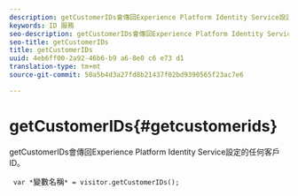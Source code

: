 ```yaml
---
description: getCustomerIDs會傳回Experience Platform Identity Service設定的任何客戶ID。
keywords: ID 服務
seo-description: getCustomerIDs會傳回Experience Platform Identity Service設定的任何客戶ID。
seo-title: getCustomerIDs
title: getCustomerIDs
uuid: 4eb6ff00-2a92-46b6-b9 a6-8e0 c6 e73 d1
translation-type: tm+mt
source-git-commit: 50a5b4d3a27fd8b21437f02bd9390565f23ac7e6

---
```



# getCustomerIDs{#getcustomerids}

getCustomerIDs會傳回Experience Platform Identity Service設定的任何客戶ID。

<!--
Is there anything else we can say about this??
-->

` var *`變數名稱`* = visitor.getCustomerIDs();`
